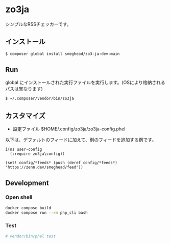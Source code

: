 # zo3ja

シンプルなRSSチェッカーです。

## インストール

```bash
$ composer global install smeghead/zo3-ja:dev-main
```

## Run

global にインストールされた実行ファイルを実行します。(OSにより格納されるパスは異なります)

```bash
$ ~/.composer/vendor/bin/zo3ja
```

## カスタマイズ

* 設定ファイル $HOME/.config/zo3ja/zo3ja-config.phel

以下は、デフォルトのフィードに加えて、別のフィードを追加する例です。

```
i(ns user-config
  (:require zo3ja\config))

(set! config/*feeds* (push (deref config/*feeds*) "https://zenn.dev/smeghead/feed"))
```

## Development

### Open shell

```bash
docker compose build
docker compose run --rm php_cli bash
```

### Test

```bash
# vendor/bin/phel test
```

